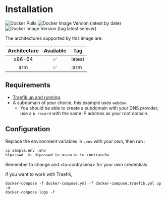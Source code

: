 # Installation

![Docker Pulls](https://img.shields.io/docker/pulls/juanico/webdav?logo=docker&style=for-the-badge)
![Docker Image Version (latest by date)](https://img.shields.io/docker/v/juanico/webdav?logo=docker&style=for-the-badge)
![Docker Image Version (tag latest semver)](https://img.shields.io/docker/v/juanico/webdav/latest?logo=docker&style=for-the-badge)

The architectures supported by this image are:

| Architecture | Available | Tag |
| :----: | :----: | ---- |
| x86-64 | ✅ | latest |
| arm | ✅ | :arm |

## Requirements

* [Traefik up and running](../traefik).
* A subdomain of your choice, this example uses `webdav`.
  * You should be able to create a subdomain with your DNS provider, use a `A record` with the same IP address as your root domain.

## Configuration

Replace the environment variables in `.env` with your own, then run :

```bash
cp sample.env .env
htpasswd -bc htpasswd tu-usuario tu-contraseña
```

Remember to change <tu-usuario> and <tu-contraseña> for your own credentials

If you want to work with Traefik,

```
docker-compose -f docker-compose.yml -f docker-compose.traefik.yml up -d
docker-compose logs -f
```
